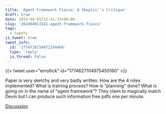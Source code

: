 ```yaml
---
title: 'Agent Framework Fiasco: A Skeptic''s Critique'
draft: true
date: 2024-04-01T15:41:33+00:00
slug: '202404011541-agent-framework-fiasco'
tags:
  - tweets
is_tweet: true
tweet_info:
  id: '1774718734072164468'
  type: 'reply'
  is_thread: False
---
```




{{< tweet user="emollick" id="1774627104975450180" >}}

Paper is very sketchy and very badly written. How are the 4 roles implemented? What is training process? How is “planning” done? What is going on in the name of “agent framework”? They claim to magically match Devin but I can produce such information free pdfs one per minute.

[Discussion](https://x.com/sytelus/status/1774718734072164468)
